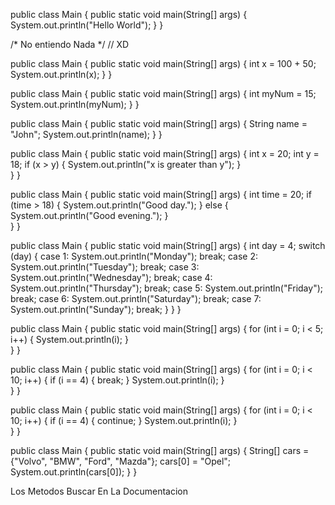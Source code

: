 public class Main {
  public static void main(String[] args) {
    System.out.println("Hello World");
  }
}

/* No entiendo Nada */
// XD

public class Main {
  public static void main(String[] args) {
    int x = 100 + 50;
    System.out.println(x);
  }
}

public class Main {
  public static void main(String[] args) {
    int myNum = 15;
    System.out.println(myNum);
  }
}

public class Main {
  public static void main(String[] args) {
    String name = "John";
    System.out.println(name);
  }
}

public class Main {
  public static void main(String[] args) {
    int x = 20;
    int y = 18;
    if (x > y) {
      System.out.println("x is greater than y");
    }  
  }
}

public class Main {
  public static void main(String[] args) {
    int time = 20;
    if (time > 18) {
      System.out.println("Good day.");
    } else {
      System.out.println("Good evening.");
    }  
  }
}

public class Main {
  public static void main(String[] args) {
    int day = 4;
    switch (day) {
      case 1:
        System.out.println("Monday");
        break;
      case 2:
        System.out.println("Tuesday");
        break;
      case 3:
        System.out.println("Wednesday");
        break;
      case 4:
        System.out.println("Thursday");
        break;
      case 5:
        System.out.println("Friday");
        break;
      case 6:
        System.out.println("Saturday");
        break;
      case 7:
        System.out.println("Sunday");
        break;
    }
  }
}

public class Main {
  public static void main(String[] args) {
    for (int i = 0; i < 5; i++) {
      System.out.println(i);
    }  
  }
}

public class Main {
  public static void main(String[] args) {
    for (int i = 0; i < 10; i++) {
      if (i == 4) {
        break;
      }
      System.out.println(i);
    }  
  }
}

public class Main {
  public static void main(String[] args) {
    for (int i = 0; i < 10; i++) {
      if (i == 4) {
        continue;
      }
      System.out.println(i);
    }  
  }
}

public class Main {
  public static void main(String[] args) {
    String[] cars = {"Volvo", "BMW", "Ford", "Mazda"};
    cars[0] = "Opel";
    System.out.println(cars[0]);
  }
}

Los Metodos Buscar En La Documentacion